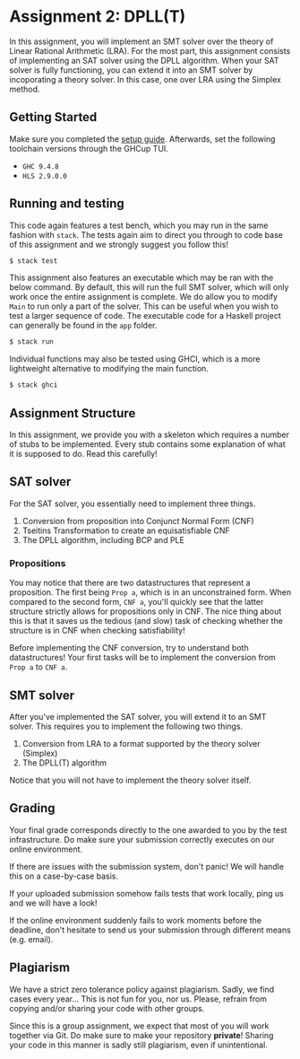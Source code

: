 # Assignment 2: DPLL(T)

In this assignment, you will implement an SMT solver over the theory of Linear
Rational Arithmetic (LRA). For the most part, this assignment consists of 
implementing an SAT solver using the DPLL algorithm. When your SAT solver is 
fully functioning, you can extend it into an SMT solver by incoporating a 
theory solver. In this case, one over LRA using the Simplex method.

## Getting Started

Make sure you completed the [setup guide](https://github.com/Verification-for-Security/setup-guide).
Afterwards, set the following toolchain versions through the GHCup TUI.

- `GHC 9.4.8`
- `HLS 2.9.0.0`

## Running and testing

This code again features a test bench, which you may run in the same fashion
with `stack`. The tests again aim to direct you through to code base of this
assignment and we strongly suggest you follow this!

```sh
$ stack test
```

This assignment also features an executable which may be ran with the below
command. By default, this will run the full SMT solver, which will only work
once the entire assignment is complete. We do allow you to modify `Main` to run
only a part of the solver. This can be useful when you wish to test a larger
sequence of code. The executable code for a Haskell project can generally be
found in the `app` folder.

```sh
$ stack run
```

Individual functions may also be tested using GHCI, which is a more lightweight
alternative to modifying the main function.

```sh
$ stack ghci
```

## Assignment Structure

In this assignment, we provide you with a skeleton which requires a number of
stubs to be implemented. Every stub contains some explanation of what it is
supposed to do. Read this carefully!

## SAT solver

For the SAT solver, you essentially need to implement three things.

1. Conversion from proposition into Conjunct Normal Form (CNF)
2. Tseitins Transformation to create an equisatisfiable CNF
3. The DPLL algorithm, including BCP and PLE

### Propositions

You may notice that there are two datastructures that represent a proposition.
The first being `Prop a`, which is in an unconstrained form. When compared to
the second form, `CNF a`, you'll quickly see that the latter structure strictly
allows for propositions only in CNF. The nice thing about this is that it saves
us the tedious (and slow) task of checking whether the structure is in CNF when
checking satisfiability!

Before implementing the CNF conversion, try to understand both datastructures!
Your first tasks will be to implement the conversion from `Prop a` to `CNF a`.

## SMT solver

After you've implemented the SAT solver, you will extend it to an SMT solver.
This requires you to implement the following two things.

1. Conversion from LRA to a format supported by the theory solver (Simplex)
2. The DPLL(T) algorithm

Notice that you will not have to implement the theory solver itself.

## Grading

Your final grade corresponds directly to the one awarded to you by the test
infrastructure. Do make sure your submission correctly executes on our online
environment.

If there are issues with the submission system, don't panic! We will handle this
on a case-by-case basis.

If your uploaded submission somehow fails tests that work locally, ping us and
we will have a look!

If the online environment suddenly fails to work moments before the deadline,
don't hesitate to send us your submission through different means (e.g. email).

## Plagiarism

We have a strict zero tolerance policy against plagiarism. Sadly, we find cases
every year... This is not fun for you, nor us. Please, refrain from copying 
and/or sharing your code with other groups.

Since this is a group assignment, we expect that most of you will work together
via Git. Do make sure to make your repository **private**! Sharing your code in
this manner is sadly still plagiarism, even if unintentional.

